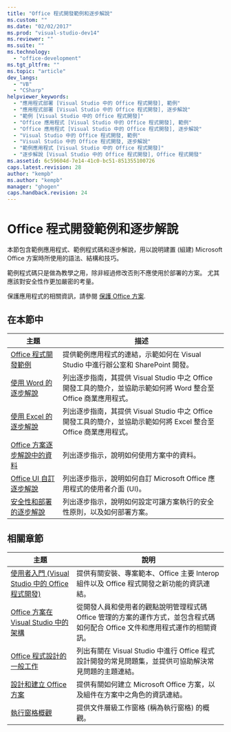 ```yaml
---
title: "Office 程式開發範例和逐步解說"
ms.custom: ""
ms.date: "02/02/2017"
ms.prod: "visual-studio-dev14"
ms.reviewer: ""
ms.suite: ""
ms.technology: 
  - "office-development"
ms.tgt_pltfrm: ""
ms.topic: "article"
dev_langs: 
  - "VB"
  - "CSharp"
helpviewer_keywords: 
  - "應用程式部署 [Visual Studio 中的 Office 程式開發], 範例"
  - "應用程式部署 [Visual Studio 中的 Office 程式開發], 逐步解說"
  - "範例 [Visual Studio 中的 Office 程式開發]"
  - "Office 應用程式 [Visual Studio 中的 Office 程式開發], 範例"
  - "Office 應用程式 [Visual Studio 中的 Office 程式開發], 逐步解說"
  - "Visual Studio 中的 Office 程式開發, 範例"
  - "Visual Studio 中的 Office 程式開發, 逐步解說"
  - "範例應用程式 [Visual Studio 中的 Office 程式開發]"
  - "逐步解說 [Visual Studio 中的 Office 程式開發], Office 程式開發"
ms.assetid: 6c59604d-7e14-41c0-bc51-851355100726
caps.latest.revision: 28
author: "kempb"
ms.author: "kempb"
manager: "ghogen"
caps.handback.revision: 24
---
```

# Office 程式開發範例和逐步解說
  本節包含範例應用程式、範例程式碼和逐步解說，用以說明建置 \(組建\) Microsoft Office 方案時所使用的語法、結構和技巧。  
  
 範例程式碼只是做為教學之用，除非經過修改否則不應使用於部署的方案。  尤其應該對安全性作更加嚴密的考量。  
  
 保護應用程式的相關資訊，請參閱 [保護 Office 方案](../vsto/securing-office-solutions.md).  
  
## 在本節中  
  
|主題|描述|  
|--------|--------|  
|[Office 程式開發範例](../vsto/office-development-samples.md)|提供範例應用程式的連結，示範如何在 Visual Studio 中進行辦公室和 SharePoint 開發。|  
|[使用 Word 的逐步解說](../vsto/walkthroughs-using-word.md)|列出逐步指南，其提供 Visual Studio 中之 Office 開發工具的簡介，並協助示範如何將 Word 整合至 Office 商業應用程式。|  
|[使用 Excel 的逐步解說](../vsto/walkthroughs-using-excel.md)|列出逐步指南，其提供 Visual Studio 中之 Office 開發工具的簡介，並協助示範如何將 Excel 整合至 Office 商業應用程式。|  
|[Office 方案逐步解說中的資料](../vsto/data-in-office-solutions-walkthroughs.md)|列出逐步指示，說明如何使用方案中的資料。|  
|[Office UI 自訂逐步解說](../vsto/office-ui-customization-walkthroughs.md)|列出逐步指示，說明如何自訂 Microsoft Office 應用程式的使用者介面 \(UI\)。|  
|[安全性和部署的逐步解說](../vsto/security-and-deployment-walkthroughs.md)|列出逐步指示，說明如何設定可讓方案執行的安全性原則，以及如何部署方案。|  
  
## 相關章節  
  
|主題|說明|  
|--------|--------|  
|[使用者入門 &#40;Visual Studio 中的 Office 程式開發&#41;](../vsto/getting-started-office-development-in-visual-studio.md)|提供有關安裝、專案範本、Office 主要 Interop 組件以及 Office 程式開發之新功能的資訊連結。|  
|[Office 方案在 Visual Studio 中的架構](../vsto/architecture-of-office-solutions-in-visual-studio.md)|從開發人員和使用者的觀點說明管理程式碼 Office 管理的方案的運作方式，並包含程式碼如何配合 Office 文件和應用程式運作的相關資訊。|  
|[Office 程式設計的一般工作](../vsto/common-tasks-in-office-programming.md)|列出有關在 Visual Studio 中進行 Office 程式設計開發的常見問題集，並提供可協助解決常見問題的主題連結。|  
|[設計和建立 Office 方案](../vsto/designing-and-creating-office-solutions.md)|提供有關如何建立 Microsoft Office 方案，以及組件在方案中之角色的資訊連結。|  
|[執行窗格概觀](../vsto/actions-pane-overview.md)|提供文件層級工作窗格 \(稱為執行窗格\) 的概觀。|  
  
  